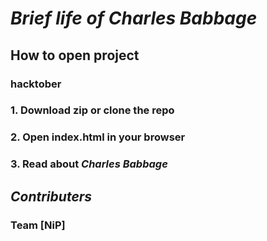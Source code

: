 # _Brief life of **Charles Babbage**_
## How to open project

### hacktober
### 1. Download zip or clone the repo
### 2. Open index.html in your browser
### 3. Read about _Charles Babbage_

## _Contributers_
### Team **[NiP]**
